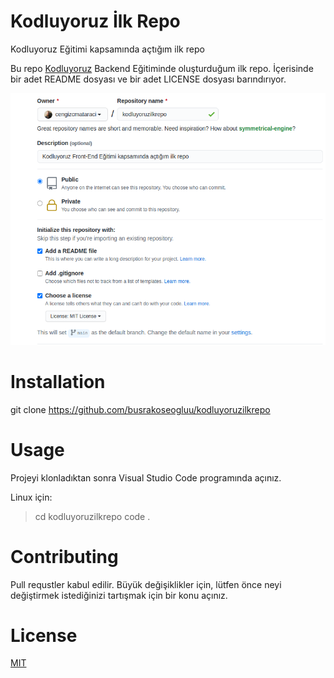 # Kodluyoruz İlk Repo
Kodluyoruz Eğitimi kapsamında açtığım ilk repo

Bu repo [Kodluyoruz](www.kodluyoruz.org) Backend Eğitiminde oluşturduğum ilk repo. İçerisinde bir adet README dosyası ve bir adet 
LICENSE dosyası barındırıyor.

![IMAGE](https://github.com/Kodluyoruz/taskforce/raw/main/git/odev1/figures/github.png)

# Installation

git clone https://github.com/busrakoseogluu/kodluyoruzilkrepo

# Usage

Projeyi klonladıktan sonra Visual Studio Code programında açınız.

Linux için:
> cd kodluyoruzilkrepo
> code .

# Contributing

Pull requstler kabul edilir. Büyük değişiklikler için, lütfen önce neyi değiştirmek istediğinizi tartışmak için bir konu açınız.

# License

[MIT](https://choosealicense.com/licenses/mit/)



